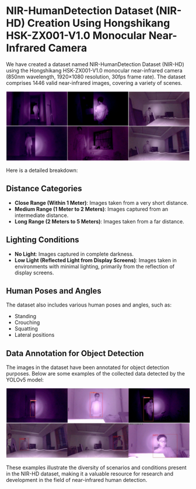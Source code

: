 # NIR-HumanDetection Dataset (NIR-HD) Creation Using Hongshikang HSK-ZX001-V1.0 Monocular Near-Infrared Camera

We have created a dataset named NIR-HumanDetection Dataset (NIR-HD) using the Hongshikang HSK-ZX001-V1.0 monocular near-infrared camera (850nm wavelength, 1920×1080 resolution, 30fps frame rate). The dataset comprises 1446 valid near-infrared images, covering a variety of scenes. 

![Example Image](/dataset.png)

Here is a detailed breakdown:
## Distance Categories
- **Close Range (Within 1 Meter)**: Images taken from a very short distance.
- **Medium Range (1 Meter to 2 Meters)**: Images captured from an intermediate distance.
- **Long Range (2 Meters to 5 Meters)**: Images taken from a far distance.

## Lighting Conditions
- **No Light**: Images captured in complete darkness.
- **Low Light (Reflected Light from Display Screens)**: Images taken in environments with minimal lighting, primarily from the reflection of display screens.

## Human Poses and Angles
The dataset also includes various human poses and angles, such as:
- Standing
- Crouching
- Squatting
- Lateral positions

## Data Annotation for Object Detection
The images in the dataset have been annotated for object detection purposes. Below are some examples of the collected data detected by the YOLOv5 model:

![Example Image](/dataset_detect.png)

These examples illustrate the diversity of scenarios and conditions present in the NIR-HD dataset, making it a valuable resource for research and development in the field of near-infrared human detection.
